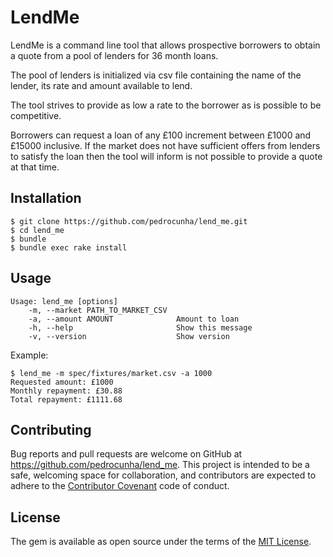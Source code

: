 # LendMe

LendMe is a command line tool that allows prospective borrowers to
obtain a quote from a pool of lenders for 36 month loans.

The pool of lenders is initialized via csv file containing the name of
the lender, its rate and amount available to lend.

The tool strives to provide as low a rate to the borrower as is possible to be
competitive.

Borrowers can request a loan of any £100 increment between £1000
and £15000 inclusive. If the market does not have sufficient offers from
lenders to satisfy the loan then the tool will inform is not possible to
provide a quote at that time.

## Installation

    $ git clone https://github.com/pedrocunha/lend_me.git
    $ cd lend_me
    $ bundle
    $ bundle exec rake install

## Usage

  ```
  Usage: lend_me [options]
      -m, --market PATH_TO_MARKET_CSV
      -a, --amount AMOUNT              Amount to loan
      -h, --help                       Show this message
      -v, --version                    Show version
  ```

Example:
  ```
  $ lend_me -m spec/fixtures/market.csv -a 1000
  Requested amount: £1000
  Monthly repayment: £30.88
  Total repayment: £1111.68
  ```

## Contributing

Bug reports and pull requests are welcome on GitHub at https://github.com/pedrocunha/lend_me. This project is intended to be a safe, welcoming space for collaboration,
and contributors are expected to adhere to the [Contributor Covenant](contributor-covenant.org) code of conduct.


## License

The gem is available as open source under the terms of the [MIT License](http://opensource.org/licenses/MIT).

